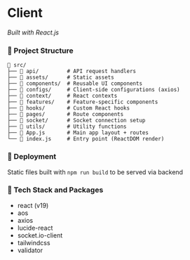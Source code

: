 # Client

*Built with React.js*

### 📁 Project Structure
```
📁 src/ 
├── 📂 api/         # API request handlers
├── 📂 assets/      # Static assets
├── 📂 components/  # Reusable UI components
├── 📂 configs/     # Client-side configurations (axios)
├── 📂 context/     # React contexts
├── 📂 features/    # Feature-specific components
├── 📂 hooks/       # Custom React hooks
├── 📂 pages/       # Route components
├── 📂 socket/      # Socket connection setup
├── 📂 utils/       # Utility functions
├── 📄 App.js       # Main app layout + routes
└── 📄 index.js     # Entry point (ReactDOM render) 
```

### 🚀 Deployment

Static files built with `npm run build` to be served via backend

### 🔌 Tech Stack and Packages

- react (v19)
- aos
- axios
- lucide-react
- socket.io-client
- tailwindcss
- validator